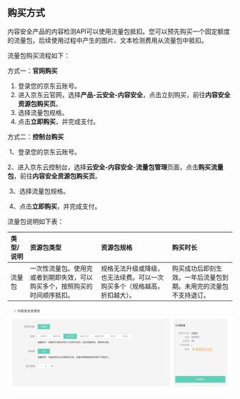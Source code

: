 ## 		购买方式

内容安全产品的内容检测API可以使用流量包抵扣。您可以预先购买一个固定额度的流量包，后续使用过程中产生的图片、文本检测费用从流量包中抵扣。

流量包购买流程如下：

方式一：**官网购买**

1. 登录您的京东云账号。
2. 进入京东云官网，选择**产品-云安全-内容安全**，点击立刻购买，前往**内容安全资源包购买页**。
3. 选择流量包规格。
4. 点击**立即购买**，并完成支付。

  方式二：**控制台购买**

​	 1、登录您的京东云账号。

​	 2、进入京东云控制台，选择**云安全-内容安全**-**流量包管理**页面，点击**购买流量包**，前往**内容安全资源包购买页**。

​	 3、选择流量包规格。

​	 4、点击**立即购买**，并完成支付。

流量包说明如下表：

| 类型/说明 | 资源包类型                                                   | 资源包规格                                                   | 购买时长                                                     |
| :-------- | :----------------------------------------------------------- | :----------------------------------------------------------- | :----------------------------------------------------------- |
| 流量包    | 一次性流量包。使用完或者到期即失效，可以购买多个，按照购买的时间顺序抵扣。 | 规格无法升级或降级，也无法续费。可以一次购买多个（规格越高，折扣越大）。 | 购买成功后即刻生效。一年后流量包到期。未用完的流量包不支持退订。 |

![image](../../../../image/Content-Moderation/Pricing/page.jpg)

